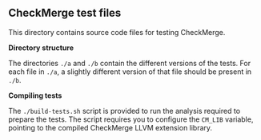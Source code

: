 ## CheckMerge test files

This directory contains source code files for testing CheckMerge.

**Directory structure**

The directories `./a` and `./b` contain the different versions of the tests.
For each file in `./a`, a slightly different version of that file should be present in `./b`.

**Compiling tests**

The `./build-tests.sh` script is provided to run the analysis required to prepare the tests. The script requires you
to configure the `CM_LIB` variable, pointing to the compiled CheckMerge LLVM extension library.
